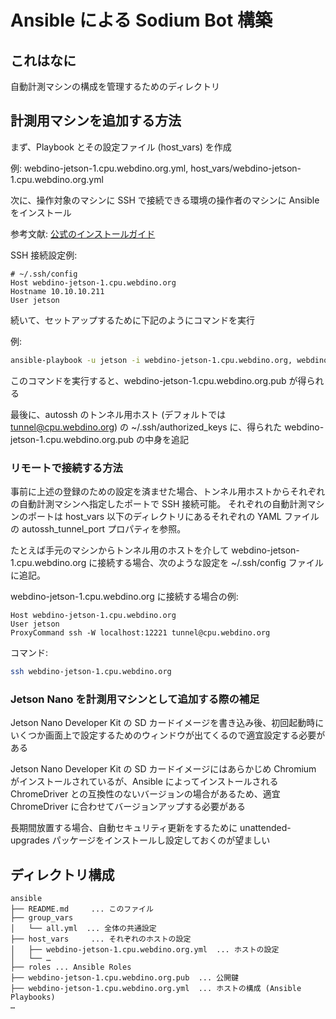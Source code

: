 # Ansible による Sodium Bot 構築

## これはなに

自動計測マシンの構成を管理するためのディレクトリ

## 計測用マシンを追加する方法

まず、Playbook とその設定ファイル (host_vars) を作成

例: webdino-jetson-1.cpu.webdino.org.yml, host_vars/webdino-jetson-1.cpu.webdino.org.yml

次に、操作対象のマシンに SSH で接続できる環境の操作者のマシンに Ansible をインストール

参考文献: [公式のインストールガイド](https://docs.ansible.com/ansible/latest/installation_guide/intro_installation.html)

SSH 接続設定例:

```config
# ~/.ssh/config
Host webdino-jetson-1.cpu.webdino.org
Hostname 10.10.10.211
User jetson
```

続いて、セットアップするために下記のようにコマンドを実行

例:

```sh
ansible-playbook -u jetson -i webdino-jetson-1.cpu.webdino.org, webdino-jetson-1.cpu.webdino.org.yml
```

このコマンドを実行すると、webdino-jetson-1.cpu.webdino.org.pub が得られる

最後に、autossh のトンネル用ホスト (デフォルトでは tunnel@cpu.webdino.org) の ~/.ssh/authorized_keys に、得られた webdino-jetson-1.cpu.webdino.org.pub の中身を追記

### リモートで接続する方法

事前に上述の登録のための設定を済ませた場合、トンネル用ホストからそれぞれの自動計測マシンへ指定したポートで SSH 接続可能。
それぞれの自動計測マシンのポートは host_vars 以下のディレクトリにあるそれぞれの YAML ファイルの autossh_tunnel_port プロパティを参照。

たとえば手元のマシンからトンネル用のホストを介して webdino-jetson-1.cpu.webdino.org に接続する場合、次のような設定を ~/.ssh/config ファイルに追記。

webdino-jetson-1.cpu.webdino.org に接続する場合の例:

```config
Host webdino-jetson-1.cpu.webdino.org
User jetson
ProxyCommand ssh -W localhost:12221 tunnel@cpu.webdino.org
```

コマンド:

```sh
ssh webdino-jetson-1.cpu.webdino.org
```

### Jetson Nano を計測用マシンとして追加する際の補足

Jetson Nano Developer Kit の SD カードイメージを書き込み後、初回起動時にいくつか画面上で設定するためのウィンドウが出てくるので適宜設定する必要がある

Jetson Nano Developer Kit の SD カードイメージにはあらかじめ Chromium がインストールされているが、Ansible によってインストールされる ChromeDriver との互換性のないバージョンの場合があるため、適宜 ChromeDriver に合わせてバージョンアップする必要がある

長期間放置する場合、自動セキュリティ更新をするために unattended-upgrades パッケージをインストールし設定しておくのが望ましい

## ディレクトリ構成

```
ansible
├── README.md     ... このファイル
├── group_vars
│   └── all.yml  ... 全体の共通設定
├── host_vars     ... それぞれのホストの設定
│   ├── webdino-jetson-1.cpu.webdino.org.yml  ... ホストの設定
│   └── …
├── roles ... Ansible Roles
├── webdino-jetson-1.cpu.webdino.org.pub  ... 公開鍵
├── webdino-jetson-1.cpu.webdino.org.yml  ... ホストの構成 (Ansible Playbooks)
…
```
